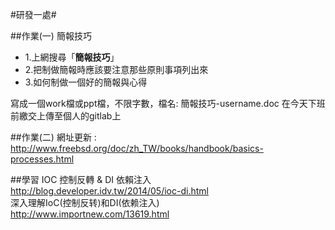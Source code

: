 #研發一處#



##作業(一) 簡報技巧

- 1.上網搜尋「**簡報技巧**」
- 2.把制做簡報時應該要注意那些原則事項列出來
- 3.如何制做一個好的簡報與心得

寫成一個work檔或ppt檔，不限字數，檔名: 簡報技巧-username.doc
在今天下班前繳交上傳至個人的gitlab上

##作業(二)
網址更新 : http://www.freebsd.org/doc/zh_TW/books/handbook/basics-processes.html


##學習
IOC 控制反轉 & DI 依賴注入  
http://blog.developer.idv.tw/2014/05/ioc-di.html  
深入理解IoC(控制反转)和DI(依赖注入)  
http://www.importnew.com/13619.html  
